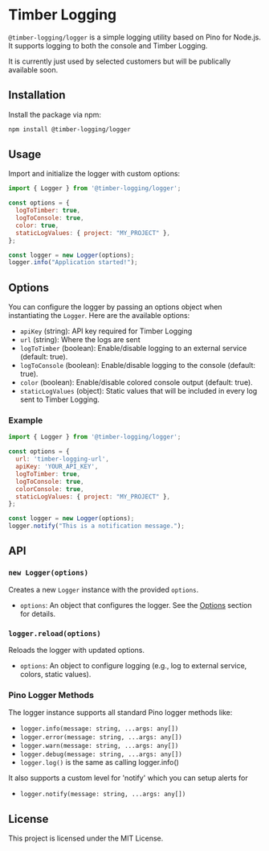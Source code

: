 # Timber Logging

`@timber-logging/logger` is a simple logging utility based on Pino for Node.js. It supports logging to both the console and Timber Logging.

It is currently just used by selected customers but will be publically available soon.

## Installation

Install the package via npm:

```bash
npm install @timber-logging/logger
```

## Usage

Import and initialize the logger with custom options:

```js
import { Logger } from '@timber-logging/logger';

const options = {
  logToTimber: true,
  logToConsole: true,
  color: true,
  staticLogValues: { project: "MY_PROJECT" },
};

const logger = new Logger(options);
logger.info("Application started!");
```

## Options

You can configure the logger by passing an options object when instantiating the `Logger`. Here are the available options:

- `apiKey` (string): API key required for Timber Logging
- `url` (string): Where the logs are sent
- `logToTimber` (boolean): Enable/disable logging to an external service (default: true).
- `logToConsole` (boolean): Enable/disable logging to the console (default: true).
- `color` (boolean): Enable/disable colored console output (default: true).
- `staticLogValues` (object): Static values that will be included in every log sent to Timber Logging.

### Example

```js
import { Logger } from '@timber-logging/logger';

const options = {
  url: 'timber-logging-url',
  apiKey: 'YOUR_API_KEY',
  logToTimber: true,
  logToConsole: true,
  colorConsole: true,
  staticLogValues: { project: "MY_PROJECT" },
};

const logger = new Logger(options);
logger.notify("This is a notification message.");
```

## API

### `new Logger(options)`

Creates a new `Logger` instance with the provided `options`.

- `options`: An object that configures the logger. See the [Options](#options) section for details.

### `logger.reload(options)`

Reloads the logger with updated options.

- `options`: An object to configure logging (e.g., log to external service, colors, static values).

### Pino Logger Methods

The logger instance supports all standard Pino logger methods like:

- `logger.info(message: string, ...args: any[])`
- `logger.error(message: string, ...args: any[])`
- `logger.warn(message: string, ...args: any[])`
- `logger.debug(message: string, ...args: any[])`
- `logger.log()` is the same as calling logger.info()

It also supports a custom level for 'notify' which you can setup alerts for
- `logger.notify(message: string, ...args: any[])`

## License

This project is licensed under the MIT License.